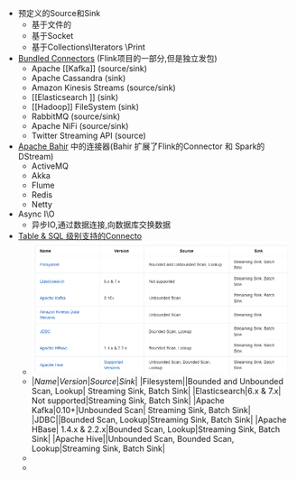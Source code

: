 - 预定义的Source和Sink
	- 基于文件的
	- 基于Socket
	- 基于Collections\\Iterators \\Print
- [Bundled Connectors](https://nightlies.apache.org/flink/flink-docs-release-1.14/docs/connectors/datastream/overview/) (Flink项目的一部分,但是独立发包)
	- Apache [[Kafka]] (source/sink)
	- Apache Cassandra (sink)
	- Amazon Kinesis Streams (source/sink)
	- [[Elasticsearch ]] (sink)
	- [[Hadoop]] FileSystem (sink)
	- RabbitMQ (source/sink)
	- Apache NiFi (source/sink)
	- Twitter Streaming API (source)
- [Apache Bahir](https://bahir.apache.org/) 中的连接器(Bahir 扩展了Flink的Connector 和 Spark的DStream)
	- ActiveMQ
	- Akka
	- Flume
	- Redis
	- Netty
- Async I\O
	- 异步IO,通过数据连接,向数据库交换数据
- [Table & SQL 级别支持的Connecto](https://nightlies.apache.org/flink/flink-docs-release-1.14/docs/connectors/table/overview/)
	- ![image.png](../assets/image_1651214270857_0.png)
	- |*Name*|*Version*|*Source*|*Sink*|
	  |Filesystem||Bounded and Unbounded Scan, Lookup|	Streaming Sink, Batch Sink|
	  |Elasticsearch|6.x & 7.x|	Not supported|Streaming Sink, Batch Sink|
	  |Apache Kafka|0.10+|Unbounded Scan|	Streaming Sink, Batch Sink|
	  |JDBC||Bounded Scan, Lookup|Streaming Sink, Batch Sink|
	  |Apache HBase|	1.4.x & 2.2.x|Bounded Scan, Lookup|Streaming Sink, Batch Sink|
	  |Apache Hive||Unbounded Scan, Bounded Scan, Lookup|Streaming Sink, Batch Sink|
	-
	-